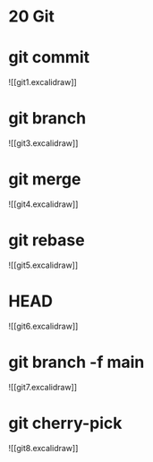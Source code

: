 # 20 Git
# git commit
![[git1.excalidraw]]

# git branch
![[git3.excalidraw]]

# git merge
![[git4.excalidraw]]

# git rebase
![[git5.excalidraw]]

# HEAD
![[git6.excalidraw]]
# git branch -f main
![[git7.excalidraw]]

# git cherry-pick
![[git8.excalidraw]]



